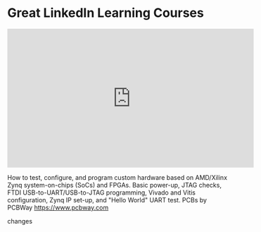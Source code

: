 <h1>Great LinkedIn Learning Courses</h1>

<iframe width="560" height="315" src="https://www.youtube.com/embed/B-CbDfrfJRk" title="YouTube video player" frameborder="0" allow="accelerometer; autoplay; clipboard-write; encrypted-media; gyroscope; picture-in-picture; web-share" allowfullscreen></iframe>

How to test, configure, and program custom hardware based on AMD/Xilinx Zynq system-on-chips (SoCs) and FPGAs. Basic power-up, JTAG checks, FTDI USB-to-UART/USB-to-JTAG programming, Vivado and Vitis configuration, Zynq IP set-up, and "Hello World" UART test. PCBs by PCBWay https://www.pcbway.com

changes
